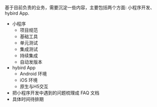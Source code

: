 
基于目前负责的业务，需要沉淀一些内容，主要包括两个方面: 小程序开发、hybird App.

* 小程序
  * 项目规范
  * 基础工具
  * 单元测试
  * 集成测试
  * 持续集成
  * 自动发版本 
* hybird App
  * Android 环境
  * iOS 环境
  * 原生与H5交互 
* 把小程序开发中遇到的问题梳理成 FAQ 文档
* 具体时间待排期

